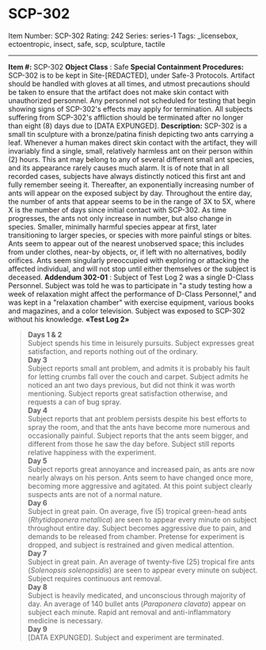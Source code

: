 # SCP-302
Item Number: SCP-302
Rating: 242
Series: series-1
Tags: _licensebox, ectoentropic, insect, safe, scp, sculpture, tactile

---

**Item #:** SCP-302
**Object Class** : Safe
**Special Containment Procedures:** SCP-302 is to be kept in Site-[REDACTED], under Safe-3 Protocols. Artifact should be handled with gloves at all times, and utmost precautions should be taken to ensure that the artifact does not make skin contact with unauthorized personnel. Any personnel not scheduled for testing that begin showing signs of SCP-302's effects may apply for termination. All subjects suffering from SCP-302's affliction should be terminated after no longer than eight (8) days due to [DATA EXPUNGED].
**Description:** SCP-302 is a small tin sculpture with a bronze/patina finish depicting two ants carrying a leaf. Whenever a human makes direct skin contact with the artifact, they will invariably find a single, small, relatively harmless ant on their person within (2) hours. This ant may belong to any of several different small ant species, and its appearance rarely causes much alarm. It is of note that in all recorded cases, subjects have always distinctly noticed this first ant and fully remember seeing it.
Thereafter, an exponentially increasing number of ants will appear on the exposed subject by day. Throughout the entire day, the number of ants that appear seems to be in the range of 3X to 5X, where X is the number of days since initial contact with SCP-302. As time progresses, the ants not only increase in number, but also change in species. Smaller, minimally harmful species appear at first, later transitioning to larger species, or species with more painful stings or bites.
Ants seem to appear out of the nearest unobserved space; this includes from under clothes, near-by objects, or, if left with no alternatives, bodily orifices. Ants seem singularly preoccupied with exploring or attacking the affected individual, and will not stop until either themselves or the subject is deceased.
**Addendum 302-01** : Subject of Test Log 2 was a single D-Class Personnel. Subject was told he was to participate in "a study testing how a week of relaxation might affect the performance of D-Class Personnel," and was kept in a "relaxation chamber" with exercise equipment, various books and magazines, and a color television. Subject was exposed to SCP-302 without his knowledge.
**«Test Log 2»**
> **Days 1 & 2**  
>  Subject spends his time in leisurely pursuits. Subject expresses great satisfaction, and reports nothing out of the ordinary.  
>  **Day 3**  
>  Subject reports small ant problem, and admits it is probably his fault for letting crumbs fall over the couch and carpet. Subject admits he noticed an ant two days previous, but did not think it was worth mentioning. Subject reports great satisfaction otherwise, and requests a can of bug spray.  
>  **Day 4**  
>  Subject reports that ant problem persists despite his best efforts to spray the room, and that the ants have become more numerous and occasionally painful. Subject reports that the ants seem bigger, and different from those he saw the day before. Subject still reports relative happiness with the experiment.  
>  **Day 5**  
>  Subject reports great annoyance and increased pain, as ants are now nearly always on his person. Ants seem to have changed once more, becoming more aggressive and agitated. At this point subject clearly suspects ants are not of a normal nature.  
>  **Day 6**  
>  Subject in great pain. On average, five (5) tropical green-head ants (_Rhytidoponera metallica_) are seen to appear every minute on subject throughout entire day. Subject becomes aggressive due to pain, and demands to be released from chamber. Pretense for experiment is dropped, and subject is restrained and given medical attention.  
>  **Day 7**  
>  Subject in great pain. An average of twenty-five (25) tropical fire ants (_Solenopsis solenopsidis_) are seen to appear every minute on subject. Subject requires continuous ant removal.  
>  **Day 8**  
>  Subject is heavily medicated, and unconscious through majority of day. An average of 140 bullet ants (_Paraponera clavata_) appear on subject each minute. Rapid ant removal and anti-inflammatory medicine is necessary.  
>  **Day 9**  
>  [DATA EXPUNGED]. Subject and experiment are terminated.